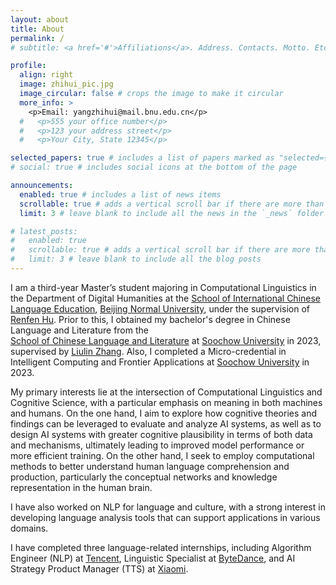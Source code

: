 ```yaml
---
layout: about
title: About
permalink: /
# subtitle: <a href='#'>Affiliations</a>. Address. Contacts. Motto. Etc.

profile:
  align: right
  image: zhihui_pic.jpg
  image_circular: false # crops the image to make it circular
  more_info: >
    <p>Email: yangzhihui@mail.bnu.edu.cn</p>
  #   <p>555 your office number</p>
  #   <p>123 your address street</p>
  #   <p>Your City, State 12345</p>

selected_papers: true # includes a list of papers marked as "selected={true}"
# social: true # includes social icons at the bottom of the page

announcements:
  enabled: true # includes a list of news items
  scrollable: true # adds a vertical scroll bar if there are more than 3 news items
  limit: 3 # leave blank to include all the news in the `_news` folder

# latest_posts:
#   enabled: true
#   scrollable: true # adds a vertical scroll bar if there are more than 3 new posts items
#   limit: 3 # leave blank to include all the blog posts
---
```


<!-- Put your address / P.O. box / other info right below your picture. You can also disable any of these elements by editing `profile` property of the YAML header of your `_pages/about.md`. Edit `_bibliography/papers.bib` and Jekyll will render your [publications page](/al-folio/publications/) automatically. -->

<!-- Link to your social media connections, too. This theme is set up to use [Font Awesome icons](https://fontawesome.com/) and [Academicons](https://jpswalsh.github.io/academicons/), like the ones below. Add your Facebook, Twitter, LinkedIn, Google Scholar, or just disable all of them. -->

I am a third-year Master’s student majoring in Computational Linguistics in the Department of Digital Humanities at the [School of International Chinese Language Education](https://hywh.bnu.edu.cn/), [Beijing Normal University](https://www.bnu.edu.cn/), under the supervision of [Renfen Hu](http://irishu.cn/). Prior to this, I obtained my bachelor's degree in Chinese Language and Literature from the   
[School of Chinese Language and Literature](https://wxy.suda.edu.cn/) at [Soochow University](https://www.suda.edu.cn/) in 2023, supervised by [Liulin Zhang](https://www.liulinzhang.com/). Also, I completed a Micro-credential in Intelligent Computing and Frontier Applications at [Soochow University](https://www.suda.edu.cn/) in 2023.

My primary interests lie at the intersection of Computational Linguistics and Cognitive Science, with a particular emphasis on meaning in both machines and humans. On the one hand, I aim to explore how cognitive theories and findings can be leveraged to evaluate and analyze AI systems, as well as to design AI systems with greater cognitive plausibility in terms of both data and mechanisms, ultimately leading to improved model performance or more efficient training. On the other hand, I seek to employ computational methods to better understand human language comprehension and production, particularly the conceptual networks and knowledge representation in the human brain.

I have also worked on NLP for language and culture, with a strong interest in developing language analysis tools that can support applications in various domains. 

I have completed three language-related internships, including Algorithm Engineer (NLP) at [Tencent](https://www.tencent.com/en-us/), Linguistic Specialist at [ByteDance](https://www.bytedance.com/en/products), and AI Strategy Product Manager (TTS) at [Xiaomi](https://ir.mi.com/corporate-information/company-profile).